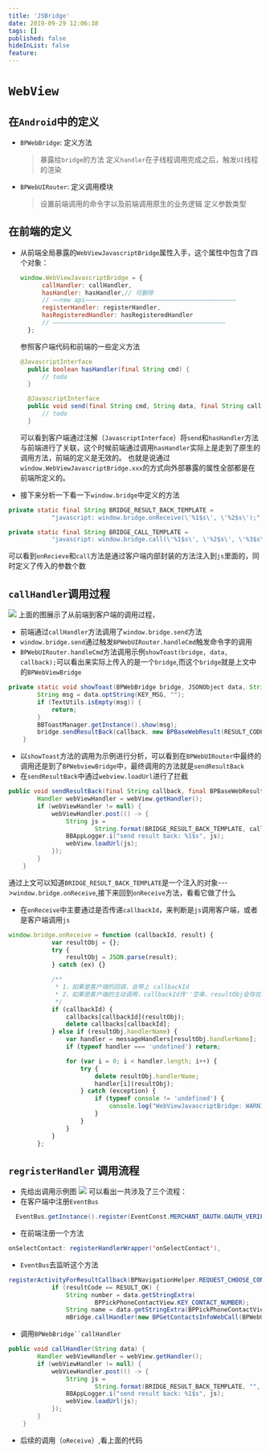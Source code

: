 ```yaml
---
title: 'JSBridge'
date: 2019-09-29 12:06:38
tags: []
published: false
hideInList: false
feature: 
---
```

<!--以Android为例-->

# `WebView`
## 在`Android`中的定义
* `BPWebBridge`: 定义方法
    > 暴露给`bridge`的方法
    > 定义`handler`在子线程调用完成之后，触发`UI`线程的渲染
* `BPWebUIRouter`: 定义调用模块
    > 设置前端调用的命令字以及前端调用原生的业务逻辑
    > 定义参数类型

## 在前端的定义
* 从前端全局暴露的`WebViewJavascriptBridge`属性入手，这个属性中包含了四个对象：
  ``` javascript
  window.WebViewJavascriptBridge = {
        callHandler: callHandler,
        hasHandler: hasHandler,// 可删除
        // ——new api——————————————————————————————————————————
        registerHandler: registerHandler,
        hasRegisteredHandler: hasRegisteredHandler
        // ————————————————————————————————————————————————
    };
  ```

  参照客户端代码和前端的一些定义方法
  ``` java
  @JavascriptInterface
    public boolean hasHandler(final String cmd) {
        // todo
    }

    @JavascriptInterface
    public void send(final String cmd, String data, final String callback) {
        // todo
    }
  ```
  可以看到客户端通过注解（`JavascriptInterface`）将`send`和`hasHandler`方法与前端进行了关联，这个时候前端通过调用`hasHandler`实际上是走到了原生的调用方法，前端的定义是无效的。
  也就是说通过`window.WebViewJavascriptBridge.xxx`的方式向外部暴露的属性全部都是在前端所定义的。
* 接下来分析一下看一下`window.bridge`中定义的方法
``` java 
private static final String BRIDGE_RESULT_BACK_TEMPLATE =
            "javascript: window.bridge.onReceive(\'%1$s\', \'%2$s\');";

private static final String BRIDGE_CALL_TEMPLATE =
            "javascript: window.bridge.call(\'%1$s\', \'%2$s\', \'%3$s\');";

```
可以看到`onRecieve`和`call`方法是通过客户端内部封装的方法注入到`js`里面的，同时定义了传入的参数个数

## `callHandler`调用过程

![](/post-images/1570613811174.png)
上面的图展示了从前端到客户端的调用过程，
* 前端通过`callHandler`方法调用了`window.bridge.send`方法<FE>
* `window.bridge.send`通过触发`BPWebUIRouter.handleCmd`触发命令字的调用<BPWebBridge>
* `BPWebUIRouter.handleCmd`方法调用示例`showToast(bridge, data, callback);`可以看出来实际上传入的是一个`bridge`,而这个`bridge`就是上文中的`BPWebViewBridge`
``` java
private static void showToast(BPWebBridge bridge, JSONObject data, String callback) {
        String msg = data.optString(KEY_MSG, "");
        if (TextUtils.isEmpty(msg)) {
            return;
        }
        BBToastManager.getInstance().show(msg);
        bridge.sendResultBack(callback, new BPBaseWebResult(RESULT_CODE.RESULT_SUCCESS));
    }
```
* 以`showToast`方法的调用为示例进行分析，可以看到在`BPWebUIRouter`中最终的调用还是到了`BPWebviewBridge`中，最终调用的方法就是`sendResultBack`
* 在`sendResultBack`中通过`webview.loadUrl`进行了拦截
``` java
public void sendResultBack(final String callback, final BPBaseWebResult result) {
        Handler webViewHandler = webView.getHandler();
        if (webViewHandler != null) {
            webViewHandler.post(() -> {
                String js =
                        String.format(BRIDGE_RESULT_BACK_TEMPLATE, callback, result.toDataString());
                BBAppLogger.i("send result back: %1$s", js);
                webView.loadUrl(js);
            });
        }
    }
```
通过上文可以知道`BRIDGE_RESULT_BACK_TEMPLATE`是一个注入的对象--->`window.bridge.onReceive`,接下来回到`onReceive`方法，看看它做了什么
* 在`onReceive`中主要通过是否传递`callbackId`，来判断是`js`调用客户端，或者是客户端调用`js`
``` javascript
window.bridge.onReceive = function (callbackId, result) {
			var resultObj = {};
			try {
				resultObj = JSON.parse(result);
			} catch (ex) {}

			/**
			 * 1，如果是客户端的回调，会带上 callbackId
			 * 2，如果是客户端的主动调用，callbackId传''空串，resultObj会存在handlerName标识，由JS来处理handler的调用
			 */
			if (callbackId) {
				callbacks[callbackId](resultObj);
				delete callbacks[callbackId];
			} else if (resultObj.handlerName) {
				var handler = messageHandlers[resultObj.handlerName];
				if (typeof handler === 'undefined') return;

				for (var i = 0; i < handler.length; i++) {
					try {
						delete resultObj.handlerName;
						handler[i](resultObj);
					} catch (exception) {
						if (typeof console != 'undefined') {
							console.log("WebViewJavascriptBridge: WARNING: javascript handler threw.", resultObj, exception);
						}
					}
				}
			}
		};
```
## `regristerHandler` 调用流程
<!--以onSelectContact为例-->
* 先给出调用示例图
![](/post-images/1570620158840.png)
可以看出一共涉及了三个流程：
* 在客户端中注册`EventBus`
``` java
  EventBus.getInstance().register(EventConst.MERCHANT_OAUTH.OAUTH_VERIFY, mOnOAuthVerifiedResult);
```
* 在前端注册一个方法
``` java
onSelectContact: registerHandlerWrapper('onSelectContact'),
```
* `EventBus`去监听这个方法
``` java
registerActivityForResultCallback(BPNavigationHelper.REQUEST_CHOOSE_CONTACT, (resultCode, data) -> {
            if (resultCode == RESULT_OK) {
                String number = data.getStringExtra(
                        BPPickPhoneContactView.KEY_CONTACT_NUMBER);
                String name = data.getStringExtra(BPPickPhoneContactView.KEY_CONTACT_NAME);
                mBridge.callHandler(new BPGetContactsInfoWebCall(BPWebUIRouter.RESULT_CODE.RESULT_SUCCESS, BPWebUIRouter.CALL_H5_HANDLE_NAME.HANDLER_NAME_ON_SELECT_CONTACTS, name, number).toDataString());
```
* 调用`BPWebBridge``callHandler`
``` java
public void callHandler(String data) {
        Handler webViewHandler = webView.getHandler();
        if (webViewHandler != null) {
            webViewHandler.post(() -> {
                String js =
                        String.format(BRIDGE_RESULT_BACK_TEMPLATE, "", data);
                BBAppLogger.i("send result back: %1$s", js);
                webView.loadUrl(js);
            });
        }
    }
```
* 后续的调用（`oReceive`）,看上面的代码

